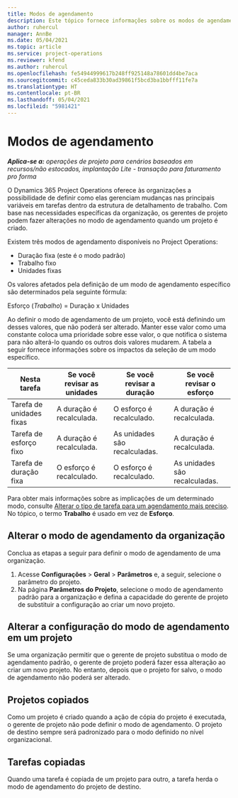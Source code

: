 ```yaml
---
title: Modos de agendamento
description: Este tópico fornece informações sobre os modos de agendamento.
author: ruhercul
manager: AnnBe
ms.date: 05/04/2021
ms.topic: article
ms.service: project-operations
ms.reviewer: kfend
ms.author: ruhercul
ms.openlocfilehash: fe54944999617b248ff925148a78601dd4be7aca
ms.sourcegitcommit: c45ceda833b30ad39861f5bcd3ba1bbfff11fe7a
ms.translationtype: HT
ms.contentlocale: pt-BR
ms.lasthandoff: 05/04/2021
ms.locfileid: "5981421"
---
```

# <a name="scheduling-modes"></a>Modos de agendamento

_**Aplica-se a:** operações de projeto para cenários baseados em recursos/não estocados, implantação Lite - transação para faturamento pro forma_


O Dynamics 365 Project Operations oferece às organizações a possibilidade de definir como elas gerenciam mudanças nas principais variáveis em tarefas dentro da estrutura de detalhamento de trabalho. Com base nas necessidades específicas da organização, os gerentes de projeto podem fazer alterações no modo de agendamento quando um projeto é criado.

Existem três modos de agendamento disponíveis no Project Operations:

  - Duração fixa (este é o modo padrão)
  - Trabalho fixo
  - Unidades fixas

Os valores afetados pela definição de um modo de agendamento específico são determinados pela seguinte fórmula:

  Esforço (*Trabalho*) = Duração x Unidades

Ao definir o modo de agendamento de um projeto, você está definindo um desses valores, que não poderá ser alterado. Manter esse valor como uma constante coloca uma prioridade sobre esse valor, o que notifica o sistema para não alterá-lo quando os outros dois valores mudarem. A tabela a seguir fornece informações sobre os impactos da seleção de um modo específico.

| **Nesta tarefa**             | **Se você revisar as unidades**   | **Se você revisar a duração** | **Se você revisar o esforço**  |
|----------------------|---------------------------|----------------------------|---------------------------|
| Tarefa de unidades fixas     | A duração é recalculada. | O esforço é recalculado.    | A duração é recalculada. |
| Tarefa de esforço fixo    | A duração é recalculada. | As unidades são recalculadas.    | A duração é recalculada. |
| Tarefa de duração fixa  | O esforço é recalculado.   | O esforço é recalculado.    | As unidades são recalculadas.   |

Para obter mais informações sobre as implicações de um determinado modo, consulte [Alterar o tipo de tarefa para um agendamento mais preciso](https://support.microsoft.com/en-us/office/change-the-task-type-for-more-accurate-scheduling-b0b969ad-45bc-4e9e-8967-435587548a72). No tópico, o termo **Trabalho** é usado em vez de **Esforço**.

## <a name="change-the-organizations-scheduling-mode"></a>Alterar o modo de agendamento da organização

Conclua as etapas a seguir para definir o modo de agendamento de uma organização.

1. Acesse **Configurações** \> **Geral** \> **Parâmetros** e, a seguir, selecione o parâmetro do projeto. 
2. Na página **Parâmetros do Projeto**, selecione o modo de agendamento padrão para a organização e defina a capacidade do gerente de projeto de substituir a configuração ao criar um novo projeto.

## <a name="change-the-scheduling-mode-setting-on-a-project"></a>Alterar a configuração do modo de agendamento em um projeto

Se uma organização permitir que o gerente de projeto substitua o modo de agendamento padrão, o gerente de projeto poderá fazer essa alteração ao criar um novo projeto. No entanto, depois que o projeto for salvo, o modo de agendamento não poderá ser alterado.

## <a name="copied-projects"></a>Projetos copiados

Como um projeto é criado quando a ação de cópia do projeto é executada, o gerente de projeto não pode definir o modo de agendamento. O projeto de destino sempre será padronizado para o modo definido no nível organizacional.

## <a name="copied-tasks"></a>Tarefas copiadas

Quando uma tarefa é copiada de um projeto para outro, a tarefa herda o modo de agendamento do projeto de destino.
